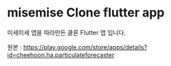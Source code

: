 # misemise Clone flutter app

미세미세 앱을 따라만든 클론 Flutter 앱 입니다.

원본 : https://play.google.com/store/apps/details?id=cheehoon.ha.particulateforecaster



